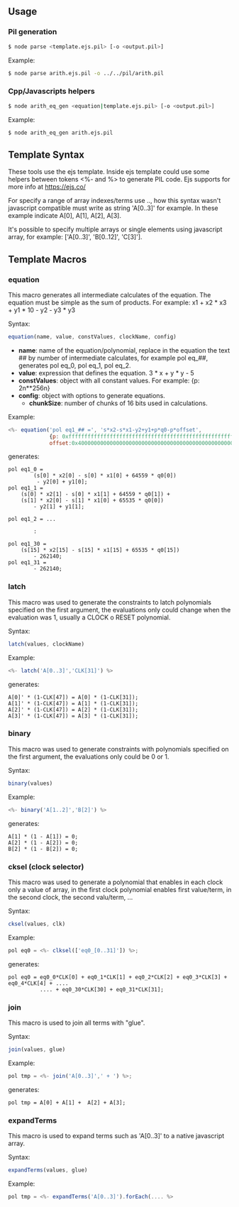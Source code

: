 ## Usage
### Pil generation
```sh
$ node parse <template.ejs.pil> [-o <output.pil>]
```
Example:
```sh
$ node parse arith.ejs.pil -o ../../pil/arith.pil
```
### Cpp/Javascripts helpers
```sh
$ node arith_eq_gen <equation|template.ejs.pil> [-o <output.pil>]
```
Example:
```sh
$ node arith_eq_gen arith.ejs.pil

```
## Template Syntax
These tools use the ejs template. Inside ejs template could use some helpers between tokens <%- and %> to generate PIL code. Ejs supports for more info at https://ejs.co/

For specify a range of array indexes/terms use .., how this syntax wasn't javascript compatible must write as string 'A[0..3]' for example. In these example indicate A[0], A[1], A[2], A[3].

It's possible to specify multiple arrays or single elements using javascript array, for example: ['A[0..3]', 'B[0..12]', 'C[3]'].
## Template Macros
### equation
This macro generates all intermediate calculates of the equation. The equation must be simple as the sum of products. For example: x1 + x2 * x3 + y1 * 10 - y2 - y3 * y3

Syntax:
```javascript
equation(name, value, constValues, clockName, config)
```
- **name**: name of the equation/polynomial, replace in the equation the text ## by number of intermediate calculates, for example pol eq_##, generates pol eq_0, pol eq_1, pol eq_2.
- **value**: expression that defines the equation. 3 * x + y * y - 5
- **constValues**: object with all constant values. For example: {p: 2n**256n}
- **config**: object with options to generate equations.
    - **chunkSize**: number of chunks of 16 bits used in calculations.

Example:

```javascript
<%- equation('pol eq1_## =', 's*x2-s*x1-y2+y1+p*q0-p*offset',
             {p: 0xfffffffffffffffffffffffffffffffffffffffffffffffffffffffefffffc2fn,
             offset:0x40000000000000000000000000000000000000000000000000000000000000000n}) %>
```
generates:
```
pol eq1_0 =
		(s[0] * x2[0] - s[0] * x1[0] + 64559 * q0[0])
		 - y2[0] + y1[0];
pol eq1_1 =
    (s[0] * x2[1] - s[0] * x1[1] + 64559 * q0[1]) +
    (s[1] * x2[0] - s[1] * x1[0] + 65535 * q0[0])
        - y2[1] + y1[1];

pol eq1_2 = ...

        :

pol eq1_30 =
    (s[15] * x2[15] - s[15] * x1[15] + 65535 * q0[15])
        - 262140;
pol eq1_31 =
        - 262140;

```

### latch
This macro was used to generate the constraints to latch polynomials specified on the first argument, the evaluations only could change when the evaluation was 1, usually a CLOCK o RESET polynomial.

Syntax:
```javascript
latch(values, clockName)
```

Example:

```javascript
<%- latch('A[0..3]','CLK[31]') %>
```
generates:
```
A[0]' * (1-CLK[47]) = A[0] * (1-CLK[31]);
A[1]' * (1-CLK[47]) = A[1] * (1-CLK[31]);
A[2]' * (1-CLK[47]) = A[2] * (1-CLK[31]);
A[3]' * (1-CLK[47]) = A[3] * (1-CLK[31]);
```

### binary
This macro was used to generate constraints with polynomials specified on the first argument, the evaluations only could be 0 or 1.

Syntax:

```javascript
binary(values)
```

Example:

```javascript
<%- binary('A[1..2]','B[2]') %>
```
generates:
```
A[1] * (1 - A[1]) = 0;
A[2] * (1 - A[2]) = 0;
B[2] * (1 - B[2]) = 0;
```

### cksel (clock selector)
This macro was used to generate a polynomial that enables in each clock only a value of array, in the first clock polynomial enables first value/term, in the second clock, the second valu/term, ...

Syntax:

```javascript
cksel(values, clk)
```
Example:

```javascript
pol eq0 = <%- clksel(['eq0_[0..31]']) %>;
```
generates:
```
pol eq0 = eq0_0*CLK[0] + eq0_1*CLK[1] + eq0_2*CLK[2] + eq0_3*CLK[3] + eq0_4*CLK[4] + ....
          .... + eq0_30*CLK[30] + eq0_31*CLK[31];
```

### join
This macro is used to join all terms with "glue".

Syntax:

```javascript
join(values, glue)
```
Example:

```javascript
pol tmp = <%- join('A[0..3]',' + ') %>;
```
generates:
```
pol tmp = A[0] + A[1] +  A[2] + A[3];

```

### expandTerms
This macro is used to expand terms such as 'A[0..3]' to a native javascript array.

Syntax:

```javascript
expandTerms(values, glue)
```
Example:

```javascript
pol tmp = <%- expandTerms('A[0..3]').forEach(.... %>
```

